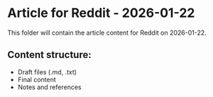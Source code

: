# Article for Reddit - 2026-01-22

This folder will contain the article content for Reddit on 2026-01-22.

## Content structure:
- Draft files (.md, .txt)
- Final content
- Notes and references
